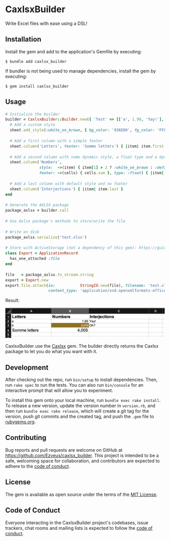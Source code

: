 # CaxlsxBuilder

Write Excel files with ease using a DSL!

## Installation

Install the gem and add to the application's Gemfile by executing:

    $ bundle add caxlsx_builder

If bundler is not being used to manage dependencies, install the gem by executing:

    $ gem install caxlsx_builder

## Usage

```ruby
# Initialize the builder
builder = CaxlsxBuilder::Builder.new({ 'Test' => [['a', 1.99, 'Yay!'], ['b', 2.015, 'Oh?']] }) do |sheet|
  # Add a custom style
  sheet.add_style(:white_on_brown, { bg_color: '936E00', fg_color: 'FFFFFF' })

  # Add a first column with a simple footer
  sheet.column('Letters', footer: 'Somme letters') { |item| item.first }

  # Add a second column with some dynamic style, a float type and a dynamic footer
  sheet.column('Numbers',
               style:  ->(item) { item[1] > 2 ? :white_on_brown : :default },
               footer: ->(cells) { cells.sum }, type: :float) { |item| item[1] }
  
  # Add a last column with default style and no footer
  sheet.column('Interjections') { |item| item.last }
end

# Generate the AXLSX package
package_axlsx = builder.call

# Use Axlsx package's methods to store/write the file

# Write on disk
package_axlsx.serialize('test.xlsx')

# Store with ActiveStorage (not a dependency of this gem): https://guides.rubyonrails.org/active_storage_overview.html
class Export < ApplicationRecord
  has_one_attached :file
end

file   = package_axlsx.to_stream.string
export = Export.new
export.file.attach(io:           StringIO.new(file), filename: 'test.xlsx',
                   content_type: 'application/vnd.openxmlformats-officedocument.spreadsheetml.sheet')
```

Result:

![Excel export with 3 columns a header two rows and a footer](/test.xlsx.png)

CaxlsxBuilder use the [Caxlsx](https://github.com/caxlsx/caxlsx) gem. The builder directly returns the Caxlsx package to let you do what you want with it.

## Development

After checking out the repo, run `bin/setup` to install dependencies. Then, run `rake spec` to run the tests. You can also run `bin/console` for an interactive prompt that will allow you to experiment.

To install this gem onto your local machine, run `bundle exec rake install`. To release a new version, update the version number in `version.rb`, and then run `bundle exec rake release`, which will create a git tag for the version, push git commits and the created tag, and push the `.gem` file to [rubygems.org](https://rubygems.org).

## Contributing

Bug reports and pull requests are welcome on GitHub at https://github.com/Ezveus/caxlsx_builder. This project is intended to be a safe, welcoming space for collaboration, and contributors are expected to adhere to the [code of conduct](https://github.com/Ezveus/caxlsx_builder/blob/master/CODE_OF_CONDUCT.md).

## License

The gem is available as open source under the terms of the [MIT License](https://opensource.org/licenses/MIT).

## Code of Conduct

Everyone interacting in the CaxlsxBuilder project's codebases, issue trackers, chat rooms and mailing lists is expected to follow the [code of conduct](https://github.com/Ezveus/caxlsx_builder/blob/master/CODE_OF_CONDUCT.md).
